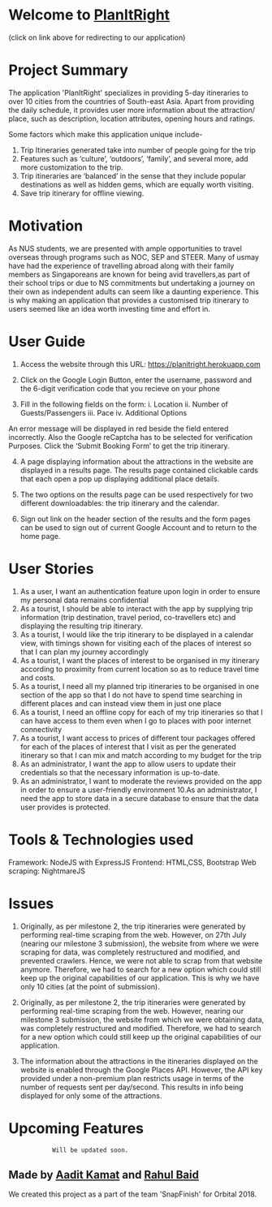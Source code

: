 Welcome to [PlanItRight](https://planitright.herokuapp.com/)
=================
(click on link above for redirecting to our application)

Project Summary 
=================

The application  'PlanItRight' specializes in providing 5-day itineraries to over 10 cities from the countries of South-east Asia. Apart from providing the daily schedule, it provides user more information about the attraction/ place, such as description, location attributes, opening hours and ratings. 

Some factors which make this application unique include- 
1. Trip Itineraries generated take into number of people going for the trip
2. Features such as ‘culture’, ‘outdoors’, ‘family’, and several more, add more customization to the trip.
3. Trip itineraries are ‘balanced’ in the sense that they include popular destinations as well as hidden gems, which are equally worth visiting.
4. Save trip itinerary for offline viewing.


Motivation 
=================

As NUS students, we are presented with ample opportunities to travel overseas through programs such as NOC, SEP and STEER. Many of usmay have had the experience of  travelling abroad along with their family members as Singaporeans are known for being avid travellers,as part of their school trips or due to NS commitments but undertaking a journey on their own as independent adults can seem like a daunting experience. This is why making an application that provides a customised trip itinerary to users seemed like an idea worth investing time and effort in.


User Guide
==============
  
1. Access the website through this URL: https://planitright.herokuapp.com

2.  Click on the Google Login Button, enter the username, password and the 6-digit verification code that you recieve on your phone

3.  Fill in the following fields on the form: 
      i. Location
      ii. Number of Guests/Passengers
      iii. Pace 
      iv. Additional Options

An error message will be displayed in red beside the field entered incorrectly. Also the Google reCaptcha has to be selected for verification Purposes. Click the ‘Submit Booking Form’ to get the trip itinerary.

4.  A page displaying information about the attractions in the website are displayed in a results page. The results page contained clickable cards that each open a pop up displaying additional place details.

5.  The two options on the results page can be used respectively for two different downloadables:  the trip itinerary and the calendar.

6.  Sign out link on the header section of the results and the form pages can be used to sign out of current Google Account and to return to the home page.


User Stories 
==================

1. As a user, I want an authentication feature upon login in order to ensure my personal data remains confidential
2. As a tourist, I should be able to interact with the app by supplying trip information (trip destination, travel period, co-travellers etc) and displaying the resulting trip itinerary. 
3. As a tourist, I would like the trip itinerary to be displayed in a calendar view, with timings shown for visiting each of the places of interest so that I can plan my journey accordingly
4. As a tourist, I want the places of interest to be organised in my itinerary according to proximity from current location so as to reduce travel time and costs.
5. As a tourist, I need all my planned trip itineraries to be organised in one section of the app so that I do not have to spend time searching in different places and can instead view them in just one place 
6. As a tourist, I need an offline copy for each of my trip itineraries so that I can have access to them even when I go to places with poor internet connectivity
7. As a tourist, I want access to prices of different tour packages offered for each of the places of interest that I visit as per the generated itinerary so that I can mix and match according to my budget for the trip
8. As an administrator, I want the app to allow users to update their credentials so that the necessary information is up-to-date.
9. As an administrator, I want to moderate the reviews provided on the app in order to ensure a user-friendly environment
10.As an administrator, I need the app to store data in a secure database to ensure that the data user provides is protected. 


Tools & Technologies used
================
Framework:      NodeJS with ExpressJS
Frontend:       HTML,CSS, Bootstrap
Web scraping:   NightmareJS


Issues 
============

1. Originally, as per milestone 2, the trip itineraries were generated by performing real-time scraping from the web. However, on 27th July (nearing our milestone 3 submission), the website from where we were scraping for data, was completely restructured and modified, and prevented crawlers. Hence, we were not able to scrap from that website anymore. Therefore, we had to search for a new option which could still keep up the original capabilities of our application. This is why we have only 10 cities (at the point of submission). 

2. Originally, as per milestone 2, the trip itineraries were generated by performing real-time scraping from the web. However, nearing our milestone 3 submission, the website from which we were obtaining data, was completely restructured and modified. Therefore, we had to search for a new option which could still keep up the original capabilities of our application. 

3. The information about the attractions in the itineraries displayed on the website is enabled through the Google Places API. However, the API key provided under a non-premium plan restricts usage in terms of the number of requests sent per day/second. This results in info being displayed for only some of the attractions.


Upcoming Features
============
                Will be updated soon.
   


Made by [Aadit Kamat](https://github.com/aaditkamat) and [Rahul Baid](https://github.com/rahulb99) 
-------------------
We created this project as a part of the team 'SnapFinish' for Orbital 2018.

